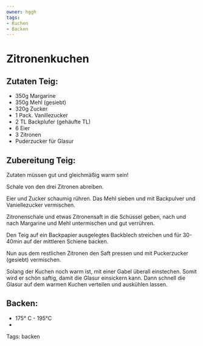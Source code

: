 ```yaml
---
owner: hggh
tags:
- Kuchen
- Backen
---
```

Zitronenkuchen
==============


Zutaten Teig:
-------------
 * 350g Margarine
 * 350g Mehl (gesiebt)
 * 320g Zucker
 * 1 Pack. Vanillezucker
 * 2 TL Backplufer (gehäufte TL)
 * 6 Eier
 * 3 Zitronen
 * Puderzucker für Glasur


Zubereitung Teig:
-------------

Zutaten müssen gut und gleichmäßig warm sein!

Schale von den drei Zitronen abreiben.

Eier und Zucker schaumig rühren. Das Mehl sieben und mit Backpulver und Vaniellezucker vermischen.

Zitronenschale und etwas Zitronensaft in die Schüssel geben, nach und nach Margarine und Mehl untermischen
und gut verrühren.

Den Teig auf ein Backpapier ausgelegtes Backblech streichen und für 30-40min auf der mittleren Schiene backen.

Nun aus dem restlichen Zitronen den Saft pressen und mit Puckerzucker (gesiebt) vermischen.

Solang der Kuchen noch warm ist, mit einer Gabel überall einstechen. Somit wird er schön saftig, damit die Glasur
einsickern kann. Dann schnell die Glasur auf dem warmen Kuchen verteilen und auskühlen lassen.


Backen:
-------------
 * 175° C - 195°C
 * 

Tags: backen
